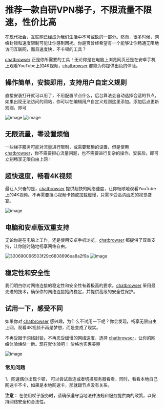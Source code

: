 
# 推荐一款自研VPN梯子，不限流量不限速，性价比高

在现代社会，互联网已经成为我们生活中不可或缺的一部分。然而，很多时候，网络封锁和速度限制可能让你感到困扰。你是否曾经希望有一个能够让你畅通无阻地访问互联网，而且速度快，不卡顿的工具？

[chatbrowser](https://manual.chatbrowser.top/) 正是你所需要的工具！无论你是在电脑上浏览网页还是在安卓手机上观看YouTube上的4K视频，[chatbrowser](https://manual.chatbrowser.top/) 都能为你提供出色的体验。

## 操作简单，安装即用，支持用户自定义规则
直接安装打开就可以用了，不用配置节点什么，后台算法会自动选择合适的节点，如果出现无法访问的网站，你可以在编辑用户自定义规则这里添加。添加后点更新规则，即可

![image](https://github.com/NQ3120/ChatBrowser_VPN/assets/148845174/4bd6510d-2559-45b2-bf7e-9927a7e39cf0)
![image](https://github.com/NQ3120/ChatBrowser_VPN/assets/148845174/72e3b553-8aef-4a91-8033-b4610114d533)


## 无限流量，零设置烦恼

一些梯子服务可能对流量进行限制，或需要繁琐的设置，但是使用 [chatbrowser](https://manual.chatbrowser.top/)，你不需要担心流量问题，也不需要进行复杂的操作。安装后，即可立刻畅享无限自由上网！

## 超快速度，畅看4K视频

最让人兴奋的是，[chatbrowser](https://manual.chatbrowser.top/) 提供超快的网络速度，让你畅顺地观看YouTube上的4K视频。不再需要担心视频卡顿或加载缓慢，只需享受高清画质的视觉盛宴。

![image](https://github.com/NQ3120/ChatBrowser_VPN/assets/148845174/27df6dbd-7d39-43b2-bc4d-34bf701355f7)


## 电脑和安卓版双重支持

无论你是在电脑上工作，还是使用安卓手机浏览，[chatbrowser](https://manual.chatbrowser.top/) 都提供了双重支持，让你随时随地畅享网络自由。

![330690096503f29c6808696ea8a2f9a](https://github.com/NQ3120/ChatBrowser_VPN/assets/148845174/8519b9de-43d6-4d31-9e21-6a220a8e30a8)
![image](https://github.com/NQ3120/ChatBrowser_VPN/assets/148845174/bd254d8c-6ba5-498e-844d-56038d102989)


## 稳定性和安全性

我们明白你对网络连接的稳定性和安全性有着极高的要求。[chatbrowser](https://manual.chatbrowser.top/) 采用最先进的技术，确保你的网络连接始终稳定，并提供高级的安全性保护。

## 试用一下，感受不同

如果你对 [chatbrowser](https://manual.chatbrowser.top/) 感兴趣，为什么不试用一下呢？你会发现，畅享无限自由上网，观看4K视频不再是梦想，而是变成了现实。

不再受限于网络封锁，不再忍受缓慢的网络速度，选择 [chatbrowser](https://manual.chatbrowser.top/)，让你的网络体验焕然一新。现在就体验吧！
价格也实惠美丽

![image](https://github.com/NQ3120/ChatBrowser_VPN/assets/148845174/fbcb3a3e-71cf-4be0-b6a6-cde1510e2820)


### 常见问题
1、网速偶尔出现卡顿， 可以尝试重连或者切换服务器看看，同时，看看本地自己网速卡不卡，如果是本地网速卡，那就跟节点没有关系。

**注意：** 在使用梯子服务时，请确保遵守当地法律法规和服务提供商的政策，以保持网络安全和合法性。
